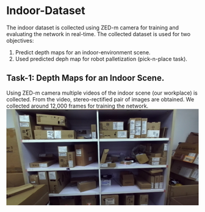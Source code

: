 # Indoor-Dataset

The indoor dataset is collected using ZED-m camera for training and evaluating the network in real-time. The collected dataset is used for two objectives:
1. Predict depth maps for an indoor-environment scene.
2. Used predicted deph map for robot palletization (pick-n-place task).

## Task-1: Depth Maps for an Indoor Scene.
Using ZED-m camera multiple videos of the indoor scene (our workplace) is collected. From the video, stereo-rectified pair of images are obtained. We collected around 12,000 frames for training the network. 
![alt text](https://github.com/vbhutani/Indoor-Dataset/blob/master/Sample-Images/1.png)
